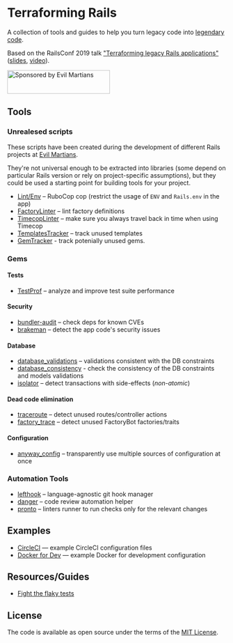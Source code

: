 # Terraforming Rails

A collection of tools and guides to help you turn legacy code into [legendary code](https://twitter.com/cackhanded/status/1019216124729352192?s=21).

Based on the RailsConf 2019 talk ["Terraforming legacy Rails applications"](https://railsconf.com/program/sessions#session-832) ([slides](https://speakerdeck.com/palkan/railsconf-2019-terraforming-legacy-rails-applications), [video](https://www.youtube.com/watch?v=-NKpMn6XSjU)).

<a href="https://evilmartians.com/">
<img src="https://evilmartians.com/badges/sponsored-by-evil-martians.svg" alt="Sponsored by Evil Martians" width="236" height="54"></a>

## Tools

### Unrealesed scripts

These scripts have been created during the development of different Rails projects at [Evil Martians](http://evilmartians.com).

They're not universal enough to be extracted into libraries (some depend on particular Rails version or rely on project-specific assumptions), but they could be used a starting point for building tools for your project.

- [Lint/Env](./tools/lint_env) – RuboCop cop (restrict the usage of `ENV` and `Rails.env` in the app)
- [FactoryLinter](./tools/factory_linter) – lint factory definitions
- [TimecopLinter](./tools/timecop_linter) – make sure you always travel back in time when using Timecop
- [TemplatesTracker](./tools/templates_tracker) – track unused templates
- [GemTracker](./tools/gem_tracker) - track potenially unused gems.

### Gems

#### Tests

- [TestProf](http://test-prof.evilmartians.io) – analyze and improve test suite performance

#### Security

- [bundler-audit](https://github.com/rubysec/bundler-audit) – check deps for known CVEs
- [brakeman](https://brakemanscanner.org) – detect the app code's security issues

#### Database

- [database_validations](https://github.com/toptal/database_validations) – validations consistent with the DB constraints
- [database_consistency](https://github.com/djezzzl/database_consistency) - check the consistency of the DB constraints and models validations
- [isolator](https://github.com/palkan/isolator) – detect transactions with side-effects (_non-atomic_)

#### Dead code elimination

- [traceroute](https://github.com/amatsuda/traceroute) – detect unused routes/controller actions
- [factory_trace](https://github.com/djezzzl/factory_trace) – detect unused FactoryBot factories/traits

#### Configuration

- [anyway_config](https://github.com/palkan/anyway_config) – transparently use multiple sources of configuration at once

### Automation Tools

- [lefthook](https://github.com/Arkweid/lefthook) – language-agnostic git hook manager
- [danger](./examples/danger) – code review automation helper
- [pronto](https://github.com/prontolabs/pronto) – linters runner to run checks only for the relevant changes

## Examples

- [CircleCI](./examples/circleci) — example CircleCI configuration files
- [Docker for Dev](./examples/dockerdev) — example Docker for development configuration

## Resources/Guides

- [Fight the flaky tests](./guides/flaky.md)

## License

The code is available as open source under the terms of the [MIT License](http://opensource.org/licenses/MIT).
